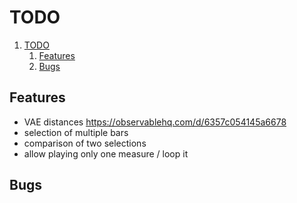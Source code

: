 # TODO

1. [TODO](#todo)
   1. [Features](#features)
   2. [Bugs](#bugs)

## Features

- VAE distances https://observablehq.com/d/6357c054145a6678
- selection of multiple bars
- comparison of two selections
- allow playing only one measure / loop it

## Bugs
